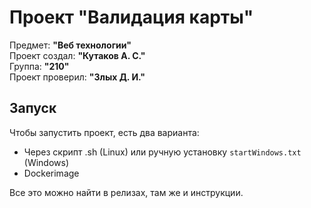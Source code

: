 # Проект "Валидация карты"

Предмет: **"Веб технологии"**  
Проект создал: **"Кутаков А. С."**  
Группа: **"210"**  
Проект проверил: **"Злых Д. И."**

## Запуск
Чтобы запустить проект, есть два варианта:
* Через скрипт .sh (Linux) или ручную установку `startWindows.txt` (Windows)
* Dockerimage

Все это можно найти в релизах, там же и инструкции.

